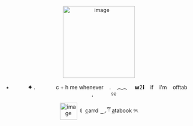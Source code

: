 <p align="center">
<img width="192" height="192" alt="image" src="https://media.discordapp.net/attachments/1406201432738365532/1422948659556782091/2b5193ecac59d00b2c2a138b46237930-removebg-preview.png?ex=68de87b5&is=68dd3635&hm=65e44a680b73c105ce54e5fda7735f7d516f2dc0cc3ffc5715cc5b4dc9b93888&=&format=webp&quality=lossless&width=750&height=750" />
 <p align="center">
 ‎   ‎⭑  ‎ ‎ ‎ ‎ ‎ ‎ ‎ ‎ ‎   ‎ ‎   ‎  ✦ .  ‎ ‎   ‎   ‎ ‎   ‎   ‎ ‎   ‎   ‎ ‎  ‎ ‎   c + h me whenever  ‎ ‎   ‎ . ‎   ‎ ‎   ‎︵︵  ‎  ‎   ‎ ‎‎   ‎𝘄2𝗶  ‎   ‎ ‎   ‎if  ‎   ‎ ‎   ‎i'm  ‎   ‎ ‎   ‎offtab  ‎   ‎ ‎ ‎ ‎ ‎ ‎ ‎ ‎ ‎ ‎ ‎,  ‎   ‎  ‎ ‎ ‎ ‎‎ ‎ ‎ ‎ ‎ ‎ ୨୧

<p align="center">
<img width="46" height="45" alt="image" src="https://64.media.tumblr.com/be4ca2f572b755abccd04e1af6dd48f8/c27c29e0f9f6e3be-2e/s75x75_c1/dc2cf18be408b27ca692f39e0ccf2c9ca08f66e5.gifv"\
 <p align="center">
  〢 <a href="https://theoceanhealssouls.carrd.co/" target="_blank">c</a>arrd ‿◞   ྀི
 <a href="https://whatsurnamegirlfriend.atabook.org/" target="_blank">a</a>tabook ୨ৎ


































